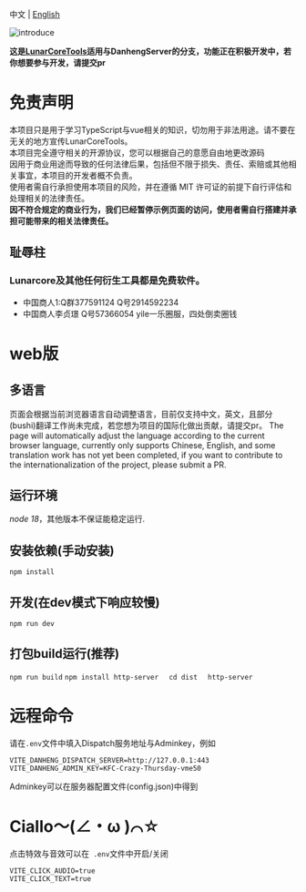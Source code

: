 中文 | [English](README_en-US.md)

![introduce](https://socialify.git.ci/lctoolsweb/CialloTools/image?description=1&font=Source%20Code%20Pro&forks=1&issues=1&language=1&logo=https%3A%2F%2Fooo.0x0.ooo%2F2024%2F07%2F18%2FOR1UEB.png&name=1&owner=1&pulls=1&stargazers=1&theme=Light)

**这是[LunarCoreTools](https://github.com/lctoolsweb/LunarCoreTools/)适用与DanhengServer的分支，功能正在积极开发中，若你想要参与开发，请提交pr**  
# 免责声明

本项目只是用于学习TypeScript与vue相关的知识，切勿用于非法用途。请不要在无关的地方宣传LunarCoreTools。  
本项目完全遵守相关的开源协议，您可以根据自己的意愿自由地更改源码  
因用于商业用途而导致的任何法律后果，包括但不限于损失、责任、索赔或其他相关事宜，本项目的开发者概不负责。  
使用者需自行承担使用本项目的风险，并在遵循 MIT 许可证的前提下自行评估和处理相关的法律责任。  
**因不符合规定的商业行为，我们已经暂停示例页面的访问，使用者需自行搭建并承担可能带来的相关法律责任。**


## 耻辱柱
### Lunarcore及其他任何衍生工具都是免费软件。
+ 中国商人1:Q群377591124 Q号2914592234
+ 中国商人李贞璟 Q号57366054 yile一乐圈服，四处倒卖圈钱


# web版
## 多语言
页面会根据当前浏览器语言自动调整语言，目前仅支持中文，英文，且部分(bushi)翻译工作尚未完成，若您想为项目的国际化做出贡献，请提交pr。
The page will automatically adjust the language according to the current browser language, currently only supports Chinese, English, and some translation work has not yet been completed, if you want to contribute to the internationalization of the project, please submit a PR.

## 运行环境
*node 18*，其他版本不保证能稳定运行.

## 安装依赖(手动安装)
`
npm install
`

## 开发(在dev模式下响应较慢)
`
npm run dev
`

## 打包build运行(推荐)
`
npm run build
`
`
npm install http-server  
`
`
cd dist  
`
`
http-server
`
# 远程命令
请在`.env`文件中填入Dispatch服务地址与Adminkey，例如
```
VITE_DANHENG_DISPATCH_SERVER=http://127.0.0.1:443
VITE_DANHENG_ADMIN_KEY=KFC-Crazy-Thursday-vme50
```
Adminkey可以在服务器配置文件(config.json)中得到
# Ciallo～(∠・ω )⌒☆
点击特效与音效可以在` .env`文件中开启/关闭
```
VITE_CLICK_AUDIO=true
VITE_CLICK_TEXT=true
```
